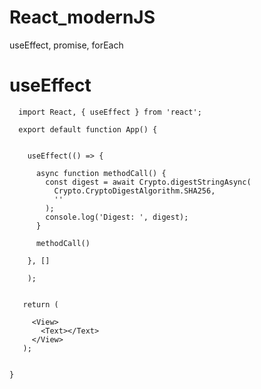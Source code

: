 # React_modernJS
useEffect, promise, forEach


# useEffect

      import React, { useEffect } from 'react';

      export default function App() {
      

        useEffect(() => {
        
          async function methodCall() {
            const digest = await Crypto.digestStringAsync(
              Crypto.CryptoDigestAlgorithm.SHA256,
              ''
            );
            console.log('Digest: ', digest);
          }
          
          methodCall()
          
        }, []
        
        );


       return (
       
         <View>
           <Text></Text>
         </View>
       );
      

    }
